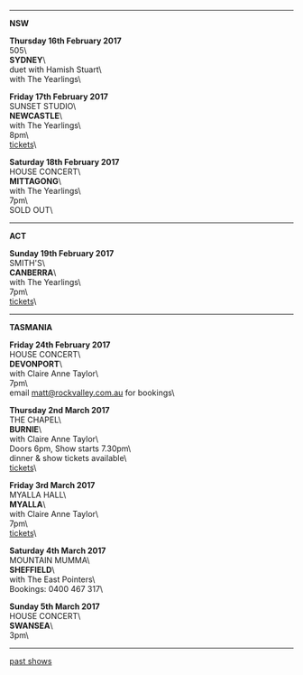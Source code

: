 * * * * *

**NSW**    

**Thursday 16th February 2017**\
505\     
 **SYDNEY**\    
duet with Hamish Stuart\    
with The Yearlings\      

**Friday 17th February 2017**\
SUNSET STUDIO\     
 **NEWCASTLE**\    
with The Yearlings\    
8pm\    
[tickets](https://www.trybooking.com/OEEL)\  
    
**Saturday 18th February 2017**\
HOUSE CONCERT\     
 **MITTAGONG**\                         
with The Yearlings\    
7pm\    
SOLD OUT\   

* * * * *

**ACT**    

**Sunday 19th February 2017**\
SMITH'S\     
 **CANBERRA**\        
with The Yearlings\    
7pm\    
[tickets](http://www.smithsalternative.com/events/lucie-thorne-26328)\    

* * * * *

**TASMANIA**  

**Friday 24th February 2017**\
HOUSE CONCERT\     
 **DEVONPORT**\        
with Claire Anne Taylor\    
7pm\    
email matt@rockvalley.com.au for bookings\    
 
**Thursday 2nd March 2017**\
THE CHAPEL\     
 **BURNIE**\        
with Claire Anne Taylor\    
Doors 6pm, Show starts 7.30pm\   
dinner & show tickets available\   
[tickets](https://www.trybooking.com/ORPF)\    

**Friday 3rd March 2017**\
MYALLA HALL\     
 **MYALLA**\        
with Claire Anne Taylor\    
7pm\    
[tickets](https://www.trybooking.com/257059/)\    

**Saturday 4th March 2017**\
MOUNTAIN MUMMA\     
 **SHEFFIELD**\        
with The East Pointers\   
Bookings: 0400 467 317\  

**Sunday 5th March 2017**\
HOUSE CONCERT\     
 **SWANSEA**\  
3pm\    

* * * * *   

[past shows](?p=shows/archive/)